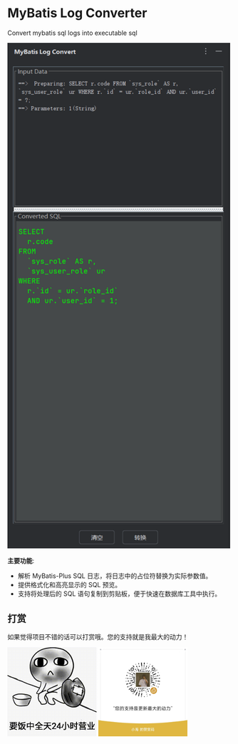 
# MyBatis Log Converter

Convert mybatis sql logs into executable sql

<img src="src/main/resources/images/convert.jpg" width="500"/>

**主要功能**:

- 解析 MyBatis-Plus SQL 日志，将日志中的占位符替换为实际参数值。
- 提供格式化和高亮显示的 SQL 预览。
- 支持将处理后的 SQL 语句复制到剪贴板，便于快速在数据库工具中执行。
## 打赏
如果觉得项目不错的话可以打赏哦。您的支持就是我最大的动力！

<img src="src/main/resources/images/beg.gif" width="200"/>
<img src="src/main/resources/images/wxpay.jpg" width="200" />
